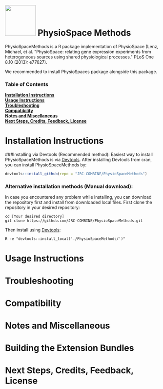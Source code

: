 <h1> <img src="http://www.combine.rwth-aachen.de/files/cbio/content/PhysioSpaceLogo2.png" width=100> PhysioSpace Methods</h1>
PhysioSpaceMethods is a R package implementation of PhysioSpace (Lenz, Michael, et al. "PhysioSpace: relating gene expression experiments from heterogeneous sources using shared physiological processes." PLoS One 8.10 (2013): e77627).

We recommended to install PhysioSpaces package alongside this package.

### Table of Contents
**[Installation Instructions](#installation-instructions)**<br>
**[Usage Instructions](#usage-instructions)**<br>
**[Troubleshooting](#troubleshooting)**<br>
**[Compatibility](#compatibility)**<br>
**[Notes and Miscellaneous](#notes-and-miscellaneous)**<br>
**[Next Steps, Credits, Feedback, License](#next-steps)**<br>

# Installation Instructions
###Installing via Devtools (Recommended method):
Easiest way to install PhysioSpaceMethods is via <a href="https://cran.r-project.org/web/packages/devtools/">Devtools</a>.
After installing Devtools from cran, you can install PhysioSpaceMethods by:
```r
devtools::install_github(repo = "JRC-COMBINE/PhysioSpaceMethods")
```

### Alternative installation methods (Manual download):
In case you encountered any problem while installing, you can download the repository first and install from downloaded local files.
First clone the repository in your desired repository:
```console
cd [Your desired directory]
git clone https://github.com/JRC-COMBINE/PhysioSpaceMethods.git
```
Then install using <a href="https://cran.r-project.org/web/packages/devtools/">Devtools</a>:
```console
R -e "devtools::install_local('./PhysioSpaceMethods/')"
```

# Usage Instructions
# Troubleshooting
# Compatibility
# Notes and Miscellaneous
# Building the Extension Bundles
# Next Steps, Credits, Feedback, License
